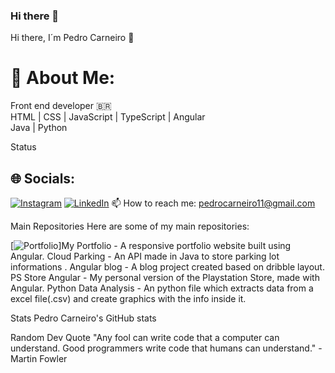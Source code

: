 ### Hi there 👋

<!--
**pedrocarneiro11/pedrocarneiro11** is a ✨ _special_ ✨ repository because its `README.md` (this file) appears on your GitHub profile.

Here are some ideas to get you started:

- 🔭 I’m currently working on ...
- 🌱 I’m currently learning ...
- 👯 I’m looking to collaborate on ...
- 🤔 I’m looking for help with ...
- 💬 Ask me about ...
- 📫 How to reach me: ...
- 😄 Pronouns: ...
- ⚡ Fun fact: ...
-->
Hi there, I´m Pedro Carneiro 👋
# 💫 About Me:
Front end developer  🇧🇷<br>HTML | CSS | JavaScript | TypeScript | Angular<br>Java | Python<br>

Status
## 🌐 Socials:
[![Instagram](https://img.shields.io/badge/Instagram-%23E4405F.svg?logo=Instagram&logoColor=white)](https://instagram.com/pedro_carneiro_) [![LinkedIn](https://img.shields.io/badge/LinkedIn-%230077B5.svg?logo=linkedin&logoColor=white)](https://linkedin.com/in/https://www.linkedin.com/in/pedro-carneiro-cunha/) 
📫 How to reach me: pedrocarneiro11@gmail.com

Main Repositories
Here are some of my main repositories:

[![Portfolio](https://github.com/pedrocarneiro11/Site-Pessoal-Angular)]My Portfolio - A responsive portfolio website built using Angular.
Cloud Parking - An API made in Java to store parking lot informations .
Angular blog - A blog project created based on dribble layout.
PS Store Angular - My personal version of the Playstation Store, made with Angular.
Python Data Analysis - An python file which extracts data from a excel file(.csv) and create graphics with the info inside it.

Stats
Pedro Carneiro's GitHub stats

Random Dev Quote
"Any fool can write code that a computer can understand. Good programmers write code that humans can understand." - Martin Fowler
